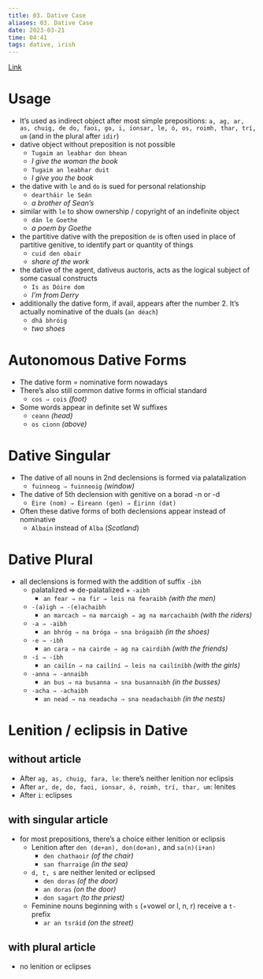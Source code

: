 ```yaml
---
title: 03. Dative Case
aliases: 03. Dative Case
date: 2023-03-21
time: 04:41
tags: dative, irish
---
```


[Link](http://nualeargais.ie/gnag/subst2.htm#dativverwend)

# Usage

- It’s used as indirect object after most simple prepositions: `a, ag, ar, as, chuig, de do, faoi, go, i, ionsar, le, ó, os, roimh, thar, trí, um` (and in the plural after `idir`)
- dative object without preposition is not possible
    - `Tugaim an leabhar don bhean`
    - *I give the woman the book*
    - `Tugaim an leabhar duit`
    - *I give you the book*
- the dative with `le` and `do` is sued for personal relationship
    - `deartháir le Seán`
    - *a brother of Sean’s*
- similar with `le` to show ownership / copyright of an indefinite object
    - `dán le Goethe`
    - *a poem by Goethe*
- the partitive dative with the preposition `de` is often used in place of partitive genitive, to identify part or quantity of things
    - `cuid den obair`
    - *share of the work*
- the dative of the agent, dativeus auctoris, acts as the logical subject of some casual constructs
    - `Is as Dóire dom`
    - *I’m from Derry*
- additionally the dative form, if avail, appears after the number 2. It’s actually nominative of the duals (`an déach`)
    - `dhá bhróig`
    - *two shoes*

# Autonomous Dative Forms

- The dative form = nominative form nowadays
- There’s also still common dative forms in official standard
    - `cos ⇒ cois` *(foot)*
- Some words appear in definite set W suffixes
    - `ceann` *(head)*
    - `os cionn` *(above)*

# Dative Singular

- The dative of all nouns in 2nd declensions is formed via palatalization
    - `fuinneog ⇒ fuinneoig` *(window)*
- The dative of 5th declension with genitive on a borad -n or -d
    - `Éire (nom) ⇒ Éireann (gen) ⇒ Éirinn (dat)`
- Often these dative forms of both declensions appear instead of nominative
    - `Albain` instead of `Alba` (*Scotland*)

# Dative Plural

- all declensions is formed with the addition of suffix `-ibh`
    - palatalized ⇒ de-palatalized + `-aibh`
        - `an fear ⇒ na fir ⇒ leis na fearaibh` *(with the men)*
    - `-(a)igh ⇒ -(e)achaibh`
        - `an marcach ⇒ na marcaigh ⇒ ag na marcachaibh` *(with the riders)*
    - `-a ⇒ -aibh`
        - `an bhróg ⇒ na bróga ⇒ sna brógaibh` *(in the shoes)*
    - `-e ⇒ -ibh`
        - `an cara ⇒ na cairde ⇒ ag na cairdibh` *(with the friends)*
    - `-í ⇒ -íbh`
        - `an cailín ⇒ na cailíní ⇒ leis na cailíníbh` *(with the girls)*
    - `-anna ⇒ -annaibh`
        - `an bus ⇒ na busanna ⇒ sna busannaibh` *(in the busses)*
    - `-acha ⇒ -achaibh`
        - `an nead ⇒ na neadacha ⇒ sna neadachaibh` *(in the nests)*

# Lenition / eclipsis in Dative

## without article

- After `ag, as, chuig, fara, le`: there’s neither lenition nor eclipsis
- After `ar, de, do, faoi, ionsar, ó, roimh, trí, thar, um`: lenites
- After `i`: eclipses

## with singular article

- for most prepositions, there’s a choice either lenition or eclipsis
    - Lenition after `den (de+an), don(do+an),` and `sa(n)(i+an)`
        - `den chathaoir` *(of the chair)*
        - `san fharraige` *(in the sea)*
    - `d, t, s` are neither lenited or eclipsed
        - `den doras` *(of the door)*
        - `an doras` *(on the door)*
        - `don sagart` *(to the priest)*
    - Feminine nouns beginning with `s` (+vowel or l, n, r) receive a `t-` prefix
        - `ar an tsráid` *(on the street)*

## with plural article

- no lenition or eclipses
